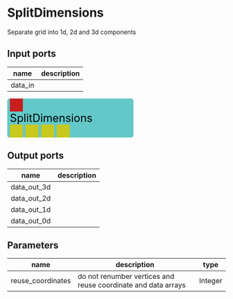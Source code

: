 
# SplitDimensions
Separate grid into 1d, 2d and 3d components

## Input ports
|name|description|
|-|-|
|data_in||


<svg width="291.0" height="90" >
<rect x="0" y="0" width="291.0" height="90" rx="5" ry="5" style="fill:#64c8c8ff;" />
<rect x="6.0" y="0" width="30" height="30" rx="0" ry="0" style="fill:#c81e1eff;" >
<title>data_in</title></rect>
<title>data_in</title></rect><rect x="6.0" y="60" width="30" height="30" rx="0" ry="0" style="fill:#c8c81eff;" >
<title>data_out_3d</title></rect>
<rect x="42.0" y="60" width="30" height="30" rx="0" ry="0" style="fill:#c8c81eff;" >
<title>data_out_2d</title></rect>
<rect x="78.0" y="60" width="30" height="30" rx="0" ry="0" style="fill:#c8c81eff;" >
<title>data_out_1d</title></rect>
<rect x="114.0" y="60" width="30" height="30" rx="0" ry="0" style="fill:#c8c81eff;" >
<title>data_out_0d</title></rect>
<text x="6.0" y="54.0" font-size="1.7999999999999998em">SplitDimensions</text></svg>

## Output ports
|name|description|
|-|-|
|data_out_3d||
|data_out_2d||
|data_out_1d||
|data_out_0d||


## Parameters
|name|description|type|
|-|-|-|
|reuse_coordinates|do not renumber vertices and reuse coordinate and data arrays|Integer|
